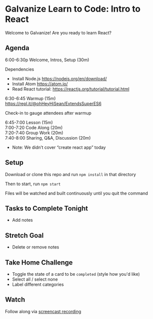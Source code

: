 # Galvanize Learn to Code: Intro to React

Welcome to Galvanize! Are you ready to learn React?

## Agenda

6:00-6:30p Welcome, Intros, Setup (30m)

Dependencies
- Install Node.js https://nodejs.org/en/download/
- Install Atom https://atom.io/
- Read React tutorial: https://reactjs.org/tutorial/tutorial.html

6:30-6:45 Warmup (15m)  
https://repl.it/@ohHeyHiSean/ExtendsSuperES6

Check-in to gauge attendees after warmup

6:45-7:00 Lesson (15m)  
7:00-7:20 Code Along (20m)  
7:20-7:40 Group Work (20m)  
7:40-8:00 Sharing, Q&A, Discussion (20m)
- Note: We didn’t cover “create react app” today

## Setup

Download or clone this repo and run `npm install` in that directory

Then to start, run `npm start`

Files will be watched and built continuously until you quit the command

## Tasks to Complete Tonight

- Add notes

## Stretch Goal

- Delete or remove notes

## Take Home Challenge

- Toggle the state of a card to be `completed` (style how you'd like)
- Select all / select none
- Label different categories

## Watch

Follow along via [screencast recording](https://vimeo.com/207527434)
